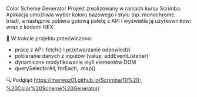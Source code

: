 Color Scheme Generator
Projekt zrealizowany w ramach kursu Scrimba.
Aplikacja umożliwia wybór koloru bazowego i stylu (np. monochrome, triad), a następnie pobiera gotową paletę z API i wyświetla ją użytkownikowi wraz z kodami HEX.

🧠 W trakcie projektu przećwiczono:
- pracę z API: fetch() i przetwarzanie odpowiedzi
- pobieranie danych z inputów (value, addEventListener)
- dynamiczne modyfikowanie styli elementów DOM
- querySelectorAll, forEach, .map()

🔍 Podgląd
https://marwoz01.github.io/Scrimba/10%20-%20Color%20Scheme%20Generator/
